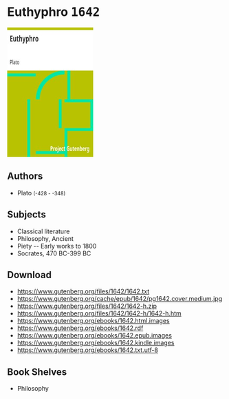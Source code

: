 # Euthyphro <kbd>1642</kbd>

![](./cover.medium.jpg "")

## Authors


 - Plato <small>(-428 - -348)</small>

## Subjects


 - Classical literature
 - Philosophy, Ancient
 - Piety -- Early works to 1800
 - Socrates, 470 BC-399 BC

## Download


 - https://www.gutenberg.org/files/1642/1642.txt
 - https://www.gutenberg.org/cache/epub/1642/pg1642.cover.medium.jpg
 - https://www.gutenberg.org/files/1642/1642-h.zip
 - https://www.gutenberg.org/files/1642/1642-h/1642-h.htm
 - https://www.gutenberg.org/ebooks/1642.html.images
 - https://www.gutenberg.org/ebooks/1642.rdf
 - https://www.gutenberg.org/ebooks/1642.epub.images
 - https://www.gutenberg.org/ebooks/1642.kindle.images
 - https://www.gutenberg.org/ebooks/1642.txt.utf-8

## Book Shelves


 - Philosophy
